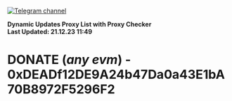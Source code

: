 [![Telegram channel](https://img.shields.io/endpoint?url=https://runkit.io/damiankrawczyk/telegram-badge/branches/master?url=https://t.me/n4z4v0d)](https://t.me/n4z4v0d) 

**Dynamic Updates Proxy List with Proxy Checker**  
**Last Updated: 21.12.23 11:49**

# DONATE (_any evm_) - 0xDEADf12DE9A24b47Da0a43E1bA70B8972F5296F2
